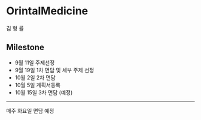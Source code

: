 # OrintalMedicine

김 형 률 

## Milestone
* 9월 11일 주제선정
* 9월 19일 1차 면담 및 세부 주제 선정
* 10월 2일 2차 면담
* 10월 5일 계획서등록
* 10월 15일 3차 면담 (예정)

-----
매주 화요일 면담 예정
